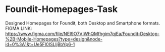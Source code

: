 # Foundit-Homepages-Task
Designed Homepages for Foundit, both Desktop and Smartphone formats. 
FIGMA LINK: https://www.figma.com/file/NEI9O7VIWhQMfhgim7qjEa/Foundit-Desktop-%2B-Mobile-Homepages?type=design&node-id=0%3A1&t=Ue5FI0ISLljBbYp6-1
